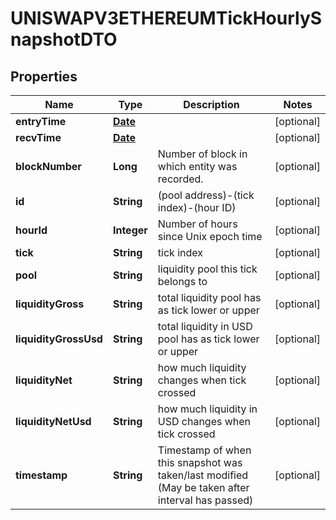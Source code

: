 

# UNISWAPV3ETHEREUMTickHourlySnapshotDTO

## Properties

Name | Type | Description | Notes
------------ | ------------- | ------------- | -------------
**entryTime** | [**Date**](Date.md) |  |  [optional]
**recvTime** | [**Date**](Date.md) |  |  [optional]
**blockNumber** | **Long** | Number of block in which entity was recorded. |  [optional]
**id** | **String** | (pool address)-(tick index)-(hour ID) |  [optional]
**hourId** | **Integer** | Number of hours since Unix epoch time |  [optional]
**tick** | **String** | tick index |  [optional]
**pool** | **String** | liquidity pool this tick belongs to |  [optional]
**liquidityGross** | **String** | total liquidity pool has as tick lower or upper |  [optional]
**liquidityGrossUsd** | **String** | total liquidity in USD pool has as tick lower or upper |  [optional]
**liquidityNet** | **String** | how much liquidity changes when tick crossed |  [optional]
**liquidityNetUsd** | **String** | how much liquidity in USD changes when tick crossed |  [optional]
**timestamp** | **String** | Timestamp of when this snapshot was taken/last modified (May be taken after interval has passed) |  [optional]




